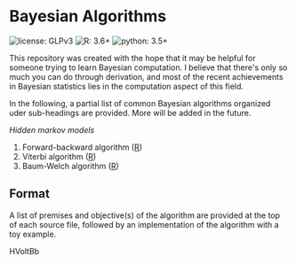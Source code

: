 # Bayesian Algorithms

![license: GLPv3](https://img.shields.io/badge/license-GPLv3-blue) ![R: 3.6+](https://img.shields.io/badge/R-3.6%2B-blue) ![python: 3.5+](https://img.shields.io/badge/python-3.5%2B-blue)

This repository was created with the hope that it may be helpful for someone trying to learn Bayesian computation. I believe that there's only so much you can do through derivation, and most of the recent achievements in Bayesian statistics lies in the computation aspect of this field.

In the following, a partial list of common Bayesian algorithms organized uder sub-headings are provided. More will be added in the future.

_Hidden markov models_

1. Forward-backward algorithm ([R](./R/forward_backward.r))
2. Viterbi algorithm ([R](./R/viterbi.r))
3. Baum-Welch algorithm ([R](./R/baum_welch.r))

## Format

A list of premises and objective(s) of the algorithm are provided at the top of each source file, followed by an implementation of the algorithm with a toy example.

HVoltBb
